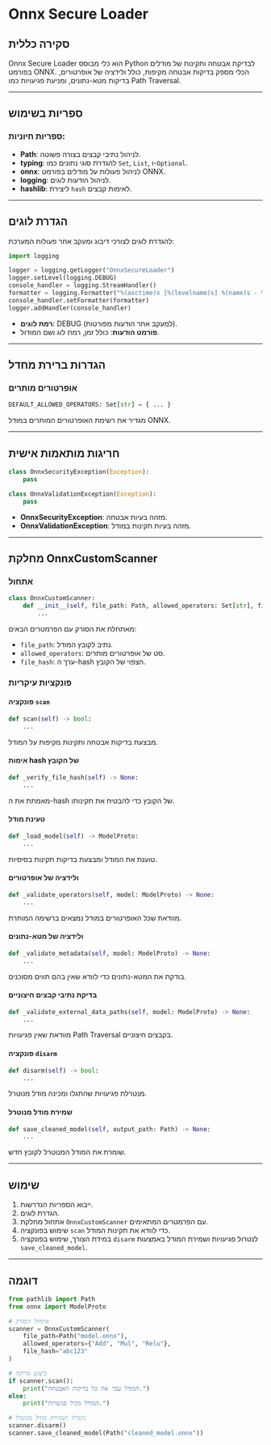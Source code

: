 # Onnx Secure Loader

## סקירה כללית
Onnx Secure Loader הוא כלי מבוסס Python לבדיקת אבטחה ותקינות של מודלים בפורמט ONNX. הכלי מספק בדיקות אבטחה מקיפות, כולל ולידציה של אופרטורים, בדיקות מטא-נתונים, ומניעת פגיעויות כמו Path Traversal.

---

## ספריות בשימוש

### ספריות חיוניות:
- **Path**: לניהול נתיבי קבצים בצורה פשוטה.
- **typing**: להגדרת סוגי נתונים כמו `Set`, `List`, ו-`Optional`.
- **onnx**: לניהול פעולות על מודלים בפורמט ONNX.
- **logging**: לניהול הודעות לוגים.
- **hashlib**: ליצירת `hash` לאימות קבצים.

---

## הגדרת לוגים
להגדרת לוגים לצורכי דיבוג ומעקב אחר פעולות המערכת:

```python
import logging

logger = logging.getLogger("OnnxSecureLoader")
logger.setLevel(logging.DEBUG)
console_handler = logging.StreamHandler()
formatter = logging.Formatter("%(asctime)s [%(levelname)s] %(name)s - %(message)s")
console_handler.setFormatter(formatter)
logger.addHandler(console_handler)
```
- **רמת לוגים**: DEBUG (למעקב אחר הודעות מפורטות).
- **פורמט הודעות**: כולל זמן, רמת לוג ושם המודול.

---

## הגדרות ברירת מחדל

### אופרטורים מותרים
```python
DEFAULT_ALLOWED_OPERATORS: Set[str] = { ... }
```
מגדיר את רשימת האופרטורים המותרים במודל ONNX.

---

## חריגות מותאמות אישית

```python
class OnnxSecurityException(Exception):
    pass

class OnnxValidationException(Exception):
    pass
```
- **OnnxSecurityException**: מזהה בעיות אבטחה.
- **OnnxValidationException**: מזהה בעיות תקינות במודל.

---

## מחלקת OnnxCustomScanner

### אתחול
```python
class OnnxCustomScanner:
    def __init__(self, file_path: Path, allowed_operators: Set[str], file_hash: str):
        ...
```
מאתחלת את הסורק עם הפרמטרים הבאים:
- `file_path`: נתיב לקובץ המודל.
- `allowed_operators`: סט של אופרטורים מותרים.
- `file_hash`: ערך ה-hash הצפוי של הקובץ.

### פונקציות עיקריות

#### פונקציה `scan`
```python
def scan(self) -> bool:
    ...
```
מבצעת בדיקות אבטחה ותקינות מקיפות על המודל.

#### אימות hash של הקובץ
```python
def _verify_file_hash(self) -> None:
    ...
```
מאמתת את ה-hash של הקובץ כדי להבטיח את תקינותו.

#### טעינת מודל
```python
def _load_model(self) -> ModelProto:
    ...
```
טוענת את המודל ומבצעת בדיקות תקינות בסיסיות.

#### ולידציה של אופרטורים
```python
def _validate_operators(self, model: ModelProto) -> None:
    ...
```
מוודאת שכל האופרטורים במודל נמצאים ברשימה המותרת.

#### ולידציה של מטא-נתונים
```python
def _validate_metadata(self, model: ModelProto) -> None:
    ...
```
בודקת את המטא-נתונים כדי לוודא שאין בהם תווים מסוכנים.

#### בדיקת נתיבי קבצים חיצוניים
```python
def _validate_external_data_paths(self, model: ModelProto) -> None:
    ...
```
מוודאת שאין פגיעויות Path Traversal בקבצים חיצוניים.

#### פונקציה `disarm`
```python
def disarm(self) -> bool:
    ...
```
מנטרלת פגיעויות שהתגלו ומכינה מודל מנוטרל.

#### שמירת מודל מנוטרל
```python
def save_cleaned_model(self, output_path: Path) -> None:
    ...
```
שומרת את המודל המנוטרל לקובץ חדש.

---

## שימוש
1. ייבוא הספריות הנדרשות.
2. הגדרת לוגים.
3. אתחול מחלקת `OnnxCustomScanner` עם הפרמטרים המתאימים.
4. שימוש בפונקציה `scan` כדי לוודא את תקינות המודל.
5. במידת הצורך, שימוש בפונקציה `disarm` לנטרול פגיעויות ושמירת המודל באמצעות `save_cleaned_model`.

---

## דוגמה
```python
from pathlib import Path
from onnx import ModelProto

# אתחול הסורק
scanner = OnnxCustomScanner(
    file_path=Path("model.onnx"),
    allowed_operators={"Add", "Mul", "Relu"},
    file_hash="abc123"
)

# ביצוע סריקה
if scanner.scan():
    print("המודל עבר את כל בדיקות האבטחה.")
else:
    print("המודל מכיל פגיעויות.")

# ניטרול ושמירת מודל מנוטרל
scanner.disarm()
scanner.save_cleaned_model(Path("cleaned_model.onnx"))
```
